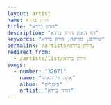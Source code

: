 ```yaml
---
layout: artist
name: דורון ברדא
title: "דורון ברדא"
description: "דף האמן דורון ברדא"
keywords: "שירים, מוזיקה, דורון ברדא"
permalink: /artists/דורון-ברדא/
redirect_from:
  - /artists/list/דורון ברדא
songs:
  - number: "32671"
    name: "אתה לי האחד"
    album: "סינגלים"
    artist: "דורון ברדא"
---
```

